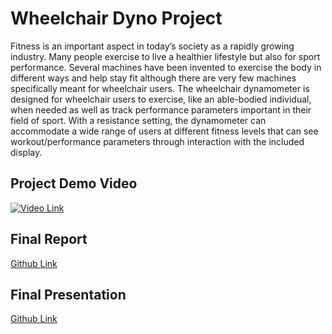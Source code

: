 # Wheelchair Dyno Project
Fitness is an important aspect in today’s society as a rapidly growing industry. Many people exercise to live a healthier lifestyle but also for sport performance. Several machines have been invented to exercise the body in different ways and help stay fit although there are very few machines specifically meant for wheelchair users. The wheelchair dynamometer is designed for wheelchair users to exercise, like an able-bodied individual, when needed as well as track performance parameters important in their field of sport. With a resistance setting, the dynamometer can accommodate a wide range of users at different fitness levels that can see workout/performance parameters through interaction with the included display.

## Project Demo Video
[![Video Link](https://img.youtube.com/vi/Yah3G0mNRrM/0.jpg)](https://www.youtube.com/watch?v=Yah3G0mNRrM)

## Final Report
[Github Link](https://github.com/javier2828/wheelchairDyno/blob/master/Final%20Report.pdf)

## Final Presentation
[Github Link](https://github.com/javier2828/wheelchairDyno/blob/master/Senior%20Design%20Final%20Presentation.pdf)


